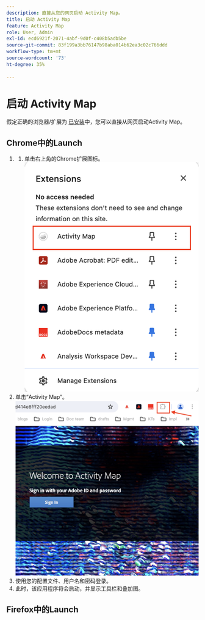```yaml
---
description: 直接从您的网页启动 Activity Map。
title: 启动 Activity Map
feature: Activity Map
role: User, Admin
exl-id: ecd6921f-2071-4abf-9d0f-c408b5adb5be
source-git-commit: 83f199a3bb76147b98aba014b62ea3c02c766ddd
workflow-type: tm+mt
source-wordcount: '73'
ht-degree: 35%

---
```



# 启动 Activity Map

假定正确的浏览器/扩展为 [已安装](/help/analyze/activity-map/activitymap-getting-started/activitymap-install.md)中，您可以直接从网页启动Activity Map。

## Chrome中的Launch

1. 
   1. 单击右上角的Chrome扩展图标。
      ![Activity Map扩展](assets/chrome2.png)
1. 单击“Activity Map”。
   ![启动 Activity Map](assets/chrome3.png)
1. 使用您的配置文件、用户名和密码登录。
1. 此时，该应用程序将会启动，并显示工具栏和叠加图。

## Firefox中的Launch



